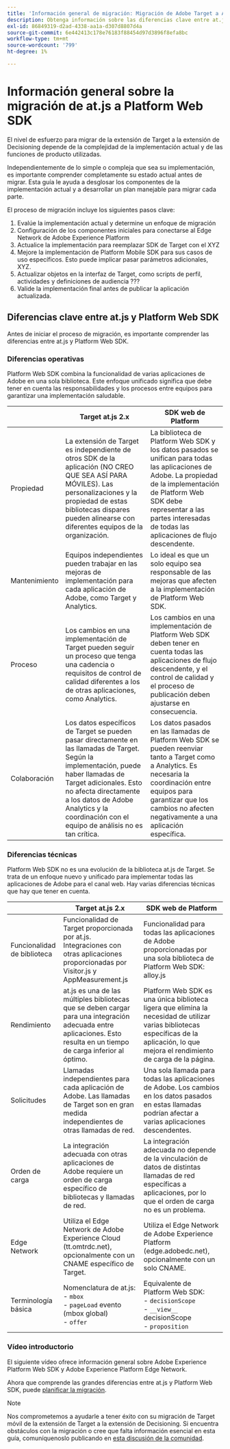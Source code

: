 ```yaml
---
title: 'Información general de migración: Migración de Adobe Target a Adobe Journey Optimizer, extensión de Decisioning Mobile'
description: Obtenga información sobre las diferencias clave entre at.js y Platform Web SDK y cómo planificar el esfuerzo de migración.
exl-id: 86849319-d2ad-4338-aa1a-d307d8807d4a
source-git-commit: 6e442413c178e76183f88454d97d3896f8efa8bc
workflow-type: tm+mt
source-wordcount: '799'
ht-degree: 1%

---
```


# Información general sobre la migración de at.js a Platform Web SDK

El nivel de esfuerzo para migrar de la extensión de Target a la extensión de Decisioning depende de la complejidad de la implementación actual y de las funciones de producto utilizadas.

Independientemente de lo simple o compleja que sea su implementación, es importante comprender completamente su estado actual antes de migrar. Esta guía le ayuda a desglosar los componentes de la implementación actual y a desarrollar un plan manejable para migrar cada parte.

El proceso de migración incluye los siguientes pasos clave:

1. Evalúe la implementación actual y determine un enfoque de migración
1. Configuración de los componentes iniciales para conectarse al Edge Network de Adobe Experience Platform
1. Actualice la implementación para reemplazar SDK de Target con el XYZ
1. Mejore la implementación de Platform Mobile SDK para sus casos de uso específicos. Esto puede implicar pasar parámetros adicionales, XYZ.
1. Actualizar objetos en la interfaz de Target, como scripts de perfil, actividades y definiciones de audiencia ???
1. Valide la implementación final antes de publicar la aplicación actualizada.

## Diferencias clave entre at.js y Platform Web SDK

Antes de iniciar el proceso de migración, es importante comprender las diferencias entre at.js y Platform Web SDK.

### Diferencias operativas

Platform Web SDK combina la funcionalidad de varias aplicaciones de Adobe en una sola biblioteca. Este enfoque unificado significa que debe tener en cuenta las responsabilidades y los procesos entre equipos para garantizar una implementación saludable.

| | Target at.js 2.x | SDK web de Platform |
|---|---|---|
| Propiedad | La extensión de Target es independiente de otros SDK de la aplicación (NO CREO QUE SEA ASÍ PARA MÓVILES). Las personalizaciones y la propiedad de estas bibliotecas dispares pueden alinearse con diferentes equipos de la organización. | La biblioteca de Platform Web SDK y los datos pasados se unifican para todas las aplicaciones de Adobe. La propiedad de la implementación de Platform Web SDK debe representar a las partes interesadas de todas las aplicaciones de flujo descendente. |
| Mantenimiento | Equipos independientes pueden trabajar en las mejoras de implementación para cada aplicación de Adobe, como Target y Analytics. | Lo ideal es que un solo equipo sea responsable de las mejoras que afecten a la implementación de Platform Web SDK. |
| Proceso | Los cambios en una implementación de Target pueden seguir un proceso que tenga una cadencia o requisitos de control de calidad diferentes a los de otras aplicaciones, como Analytics. | Los cambios en una implementación de Platform Web SDK deben tener en cuenta todas las aplicaciones de flujo descendente, y el control de calidad y el proceso de publicación deben ajustarse en consecuencia. |
| Colaboración | Los datos específicos de Target se pueden pasar directamente en las llamadas de Target. Según la implementación, puede haber llamadas de Target adicionales. Esto no afecta directamente a los datos de Adobe Analytics y la coordinación con el equipo de análisis no es tan crítica. | Los datos pasados en las llamadas de Platform Web SDK se pueden reenviar tanto a Target como a Analytics. Es necesaria la coordinación entre equipos para garantizar que los cambios no afecten negativamente a una aplicación específica. |

### Diferencias técnicas

Platform Web SDK no es una evolución de la biblioteca at.js de Target. Se trata de un enfoque nuevo y unificado para implementar todas las aplicaciones de Adobe para el canal web. Hay varias diferencias técnicas que hay que tener en cuenta.

| | Target at.js 2.x | SDK web de Platform |
|---|---|---|
| Funcionalidad de biblioteca | Funcionalidad de Target proporcionada por at.js. Integraciones con otras aplicaciones proporcionadas por Visitor.js y AppMeasurement.js | Funcionalidad para todas las aplicaciones de Adobe proporcionadas por una sola biblioteca de Platform Web SDK: alloy.js |
| Rendimiento | at.js es una de las múltiples bibliotecas que se deben cargar para una integración adecuada entre aplicaciones. Esto resulta en un tiempo de carga inferior al óptimo. | Platform Web SDK es una única biblioteca ligera que elimina la necesidad de utilizar varias bibliotecas específicas de la aplicación, lo que mejora el rendimiento de carga de la página. |
| Solicitudes | Llamadas independientes para cada aplicación de Adobe. Las llamadas de Target son en gran medida independientes de otras llamadas de red. | Una sola llamada para todas las aplicaciones de Adobe. Los cambios en los datos pasados en estas llamadas podrían afectar a varias aplicaciones descendentes. |
| Orden de carga | La integración adecuada con otras aplicaciones de Adobe requiere un orden de carga específico de bibliotecas y llamadas de red. | La integración adecuada no depende de la vinculación de datos de distintas llamadas de red específicas a aplicaciones, por lo que el orden de carga no es un problema. |
| Edge Network | Utiliza el Edge Network de Adobe Experience Cloud (tt.omtrdc.net), opcionalmente con un CNAME específico de Target. | Utiliza el Edge Network de Adobe Experience Platform (edge.adobedc.net), opcionalmente con un solo CNAME. |
| Terminología básica | Nomenclatura de at.js: <br> - `mbox` <br> - `pageLoad` evento (mbox global) <br> - `offer` | Equivalente de Platform Web SDK: <br> - `decisionScope` <br> - `__view__` decisionScope <br> - `proposition` |

### Vídeo introductorio

El siguiente vídeo ofrece información general sobre Adobe Experience Platform Web SDK y Adobe Experience Platform Edge Network.


Ahora que comprende las grandes diferencias entre at.js y Platform Web SDK, puede [planificar la migración](plan-migration.md).

>[!NOTE]
>
>Nos comprometemos a ayudarle a tener éxito con su migración de Target móvil de la extensión de Target a la extensión de Decisioning. Si encuentra obstáculos con la migración o cree que falta información esencial en esta guía, comuníquenoslo publicando en [esta discusión de la comunidad](https://experienceleaguecommunities.adobe.com/t5/adobe-experience-platform-data/tutorial-discussion-migrate-target-from-at-js-to-web-sdk/m-p/575587#M463).
